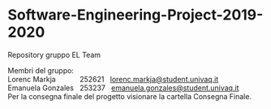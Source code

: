 # Software-Engineering-Project-2019-2020

Repository gruppo EL Team 

Membri del gruppo: <br>
Lorenc Markja &nbsp;&nbsp;&nbsp;&nbsp;&nbsp;&nbsp;&nbsp;	&nbsp;  &nbsp;252621 &nbsp;	lorenc.markja@student.univaq.it <br>
Emanuela Gonzales &nbsp;	253237 &nbsp; emanuela.gonzales@student.univaq.it <br>
Per la consegna finale del progetto visionare la cartella Consegna Finale.

